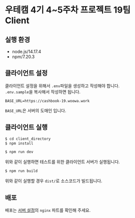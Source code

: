 # 우테캠 4기 4~5주차 프로젝트 19팀<br />Client

## 실행 환경

- node.js/14.17.4
- npm/7.20.3

## 클라이언트 설정

클라이언트 설정을 위해서 `.env`파일을 생성하고 작성해야 합니다.<br />
`.env.sample`을 복사해서 작성하면 됩니다.

```
BASE_URL=https://cashbook-19.woowa.work
```

`BASE_URL`은 서버의 도매인 입니다.

## 클라이언트 실행

```bash
$ cd client_directory
$ npm install
```

```bash
$ npm run dev
```

위와 같이 실행하면 테스트를 위한 클라이언트 서버가 실행됩니다.

```bash
$ npm run build
```

위와 같이 실행할 경우 `dist/`로 소스코드가 빌드됩니다.

## 배포

배포는 [서버 설정](../server/README.md)의 `nginx` 파트를 확인해 주세요.
